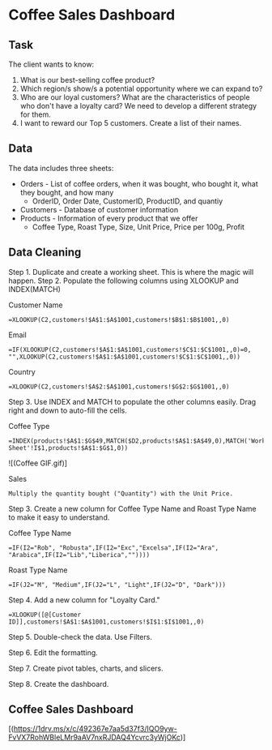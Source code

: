 # Coffee Sales Dashboard

## Task 

The client wants to know:
1. What is our best-selling coffee product?
2. Which region/s show/s a potential opportunity where we can expand to? 
3. Who are our loyal customers? What are the characteristics of people who don't have a loyalty card? We need to develop a different strategy for them.
4. I want to reward our Top 5 customers. Create a list of their names.

## Data

The data includes three sheets:
- Orders - List of coffee orders, when it was bought, who bought it, what they bought, and how many
  - OrderID, Order Date, CustomerID, ProductID, and quantiy
- Customers - Database of customer information
- Products - Information of every product that we offer
  - Coffee Type, Roast Type, Size, Unit Price, Price per 100g, Profit
 
## Data Cleaning

Step 1. Duplicate and create a working sheet. This is where the magic will happen.
Step 2. Populate the following columns using XLOOKUP and INDEX(MATCH)

  Customer Name
  ```
  =XLOOKUP(C2,customers!$A$1:$A$1001,customers!$B$1:$B$1001,,0)
  ```

  Email
  ```
  =IF(XLOOKUP(C2,customers!$A$1:$A$1001,customers!$C$1:$C$1001,,0)=0, "",XLOOKUP(C2,customers!$A$1:$A$1001,customers!$C$1:$C$1001,,0))
  ```

Country
```
=XLOOKUP(C2,customers!$A$2:$A$1001,customers!$G$2:$G$1001,,0)
```

Step 3. Use INDEX and MATCH to populate the other columns easily. Drag right and down to auto-fill the cells.

Coffee Type
```
=INDEX(products!$A$1:$G$49,MATCH($D2,products!$A$1:$A$49,0),MATCH('Working Sheet'!I$1,products!$A$1:$G$1,0))
```

![(Coffee GIF.gif)]

Sales
```
Multiply the quantity bought ("Quantity") with the Unit Price.
```
Step 3. Create a new column for Coffee Type Name and Roast Type Name to make it easy to understand.

Coffee Type Name
```
=IF(I2="Rob", "Robusta",IF(I2="Exc","Excelsa",IF(I2="Ara", "Arabica",IF(I2="Lib","Liberica",""))))
```

Roast Type Name
```
=IF(J2="M", "Medium",IF(J2="L", "Light",IF(J2="D", "Dark")))
```

Step 4. Add a new column for "Loyalty Card."

```
=XLOOKUP([@[Customer ID]],customers!$A$1:$A$1001,customers!$I$1:$I$1001,,0)
```

Step 5. Double-check the data. Use Filters.

Step 6. Edit the formatting.

Step 7. Create pivot tables, charts, and slicers.

Step 8. Create the dashboard.

## Coffee Sales Dashboard

[(https://1drv.ms/x/c/492367e7aa5d37f3/IQO9yw-FvVX7RohWBleLMr9aAV7nxRJDAQ4Ycvrc3yWjOKc)]
